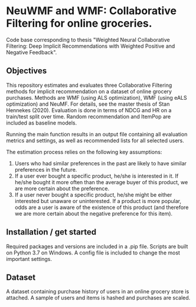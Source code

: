# NeuWMF and WMF: Collaborative Filtering for online groceries.  
Code base corresponding to thesis "Weighted Neural Collaborative Filtering:  Deep Implicit Recommendations with Weighted Positive and Negative Feedback". 

## Objectives
This repository estimates and evaluates three Collaborative Filtering methods for implicit recommendation on a dataset of online grocery purchases. Methods are WMF (using ALS optimization), WMF (using eALS optimization) and NeuMF. For details, see the master thesis of Stan Hennekes (2020). Evaluation is done in terms of NDCG and HR on a train/test split over time. Random recommendation and ItemPop are included as baseline models. 

Running the main function results in an output file containing all evaluation metrics and settings, as well as recommended lists for all selected users.  

The estimation process relies on the following key assumptions:
1) Users who had similar preferences in the past are likely to have similar preferences in the future.
2) If a user ever bought a specific product, he/she is interested in it. If he/she bought it more often than the average buyer of this product, we are more certain about the preference.
3) If a user never bought a specific product, he/she might be either interested but unaware or uninterested. If a product is more popular, odds are a user is aware of the existence of this product (and therefore we are more certain about the negative preference for this item). 

## Installation / get started
Required packages and versions are included in a .pip file. Scripts are built on Python 3.7 on Windows. A config file is included to change the most important settings. 

## Dataset
A dataset containing purchase history of users in an online grocery store is attached. A sample of users and items is hashed and purchases are scaled. 
